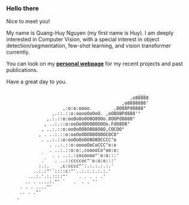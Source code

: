 ### Hello there

Nice to meet you!

My name is Quang-Huy Nguyen (my first name is Huy). I am deeply interested in Computer Vision, with a special interest in object detection/segmentation, few-shot learning, and vision transformer currently.

You can look on my [**personal webpage**](https://quanghuy0497.github.io/) for my recent projects and past publications.

Have a great day to you.

<!-- [![github stats](https://github-readme-stats.vercel.app/api?username=quanghuy0497&show_icons=true&line_height=20&show_icons=true&theme=vue)](https://github-readme-stats.vercel.app/api?username=quanghuy0497&show_icons=true&line_height=20&show_icons=true&theme=midnight-purple)

[![Top Langs](https://github-readme-stats.vercel.app/api/top-langs/?username=quanghuy0497&show_icons=true&layout=compact&theme=vue)](https://github-readme-stats.vercel.app/api/top-langs/?username=quanghuy0497&show_icons=true&layout=compact&theme=midnight-purple) -->

                                                     ___
                                                  ,o88888
                                               ,o8888888'
                         ,:o:o:oooo.        ,8O88Pd8888"
                     ,.::.::o:ooooOoOoO. ,oO8O8Pd888'"
                   ,.:.::o:ooOoOoOO8O8OOo.8OOPd8O8O"
                  , ..:.::o:ooOoOOOO8OOOOo.FdO8O8"
                 , ..:.::o:ooOoOO8O888O8O,COCOO"
                , . ..:.::o:ooOoOOOO8OOOOCOCO"
                 . ..:.::o:ooOoOoOO8O8OCCCC"o
                    . ..:.::o:ooooOoCoCCC"o:o
                    . ..:.::o:o:,cooooCo"oo:o:
                 `   . . ..:.:cocoooo"'o:o:::'
                 .`   . ..::ccccoc"'o:o:o:::'
                :.:.    ,c:cccc"':.:.:.:.:.'
              ..:.:"'`::::c:"'..:.:.:.:.:.'
            ...:.'.:.::::"'    . . . . .'
           .. . ....:."' `   .  . . ''
         . . . ...."'
         .. . ."'   
        .

